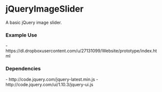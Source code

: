 jQueryImageSlider
=================

A basic jQuery image slider.

<h3>Example Use</h3>
 - https://dl.dropboxusercontent.com/u/27131099/Website/prototype/index.html

<h3>Dependencies</h3>
  -       http://code.jquery.com/jquery-latest.min.js
  -       http://code.jquery.com/ui/1.10.3/jquery-ui.js
